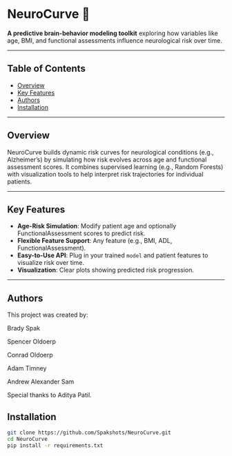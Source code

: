# NeuroCurve 🧠

**A predictive brain-behavior modeling toolkit** exploring how variables like age, BMI, and functional assessments influence neurological risk over time.

---

## Table of Contents
- [Overview](#overview)
- [Key Features](#key-features)
- [Authors](#authors)
- [Installation](#installation)

---

## Overview
NeuroCurve builds dynamic risk curves for neurological conditions (e.g., Alzheimer’s) by simulating how risk evolves across age and functional assessment scores. It combines supervised learning (e.g., Random Forests) with visualization tools to help interpret risk trajectories for individual patients.

---

## Key Features
- **Age-Risk Simulation**: Modify patient age and optionally FunctionalAssessment scores to predict risk.
- **Flexible Feature Support**: Any feature (e.g., BMI, ADL, FunctionalAssessment).
- **Easy-to-Use API**: Plug in your trained `model` and patient features to visualize risk over time.
- **Visualization**: Clear plots showing predicted risk progression.

---

## Authors
This project was created by:

Brady Spak

Spencer Oldoerp

Conrad Oldoerp

Adam Timney

Andrew Alexander Sam

Special thanks to Aditya Patil.

## Installation
```bash
git clone https://github.com/Spakshots/NeuroCurve.git
cd NeuroCurve
pip install -r requirements.txt


